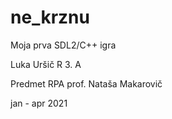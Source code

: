 # ne_krznu
Moja prva SDL2/C++ igra

Luka Uršič R 3. A

Predmet RPA prof. Nataša Makarovič

jan - apr 2021
